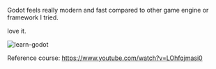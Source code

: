 Godot feels really modern and fast compared to other game engine or framework I tried. 

love it.

![learn-godot](https://github.com/user-attachments/assets/c3db2698-c0eb-429d-8c93-336865973498)


Reference course: https://www.youtube.com/watch?v=LOhfqjmasi0
